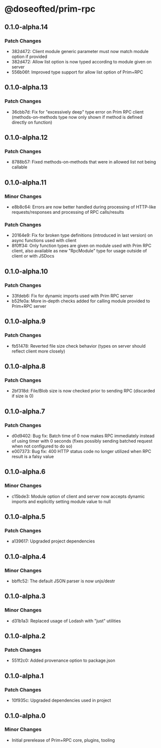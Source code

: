 # @doseofted/prim-rpc

## 0.1.0-alpha.14

### Patch Changes

- 382d472: Client module generic parameter must now match module option if provided
- 382d472: Allow list option is now typed according to module given on server
- 556b06f: Improved type support for allow list option of Prim+RPC

## 0.1.0-alpha.13

### Patch Changes

- 36cbb7d: Fix for "excessively deep" type error on Prim RPC client (methods-on-methods type now only shown if method is
  defined directly on function)

## 0.1.0-alpha.12

### Patch Changes

- 8788b57: Fixed methods-on-methods that were in allowed list not being callable

## 0.1.0-alpha.11

### Minor Changes

- e8b8c64: Errors are now better handled during processing of HTTP-like requests/responses and processing of RPC
  calls/results

### Patch Changes

- 20164e9: Fix for broken type definitions (introduced in last version) on async functions used with client
- 8f0ff34: Only function types are given on module used with Prim RPC client, also available as new "RpcModule" type for
  usage outside of client or with JSDocs

## 0.1.0-alpha.10

### Patch Changes

- 33fdeb6: Fix for dynamic imports used with Prim RPC server
- b52fe0a: More in-depth checks added for calling module provided to Prim+RPC server

## 0.1.0-alpha.9

### Patch Changes

- fb51478: Reverted file size check behavior (types on server should reflect client more closely)

## 0.1.0-alpha.8

### Patch Changes

- 2bf318d: File/Blob size is now checked prior to sending RPC (discarded if size is 0)

## 0.1.0-alpha.7

### Patch Changes

- d0d9402: Bug fix: Batch time of 0 now makes RPC immediately instead of using timer with 0 seconds (fixes possibly
  sending batched request when not configured to do so)
- e007373: Bug fix: 400 HTTP status code no longer utilized when RPC result is a falsy value

## 0.1.0-alpha.6

### Minor Changes

- c15bde3: Module option of client and server now accepts dynamic imports and explicitly setting module value to null

## 0.1.0-alpha.5

### Patch Changes

- a139617: Upgraded project dependencies

## 0.1.0-alpha.4

### Minor Changes

- bbffc52: The default JSON parser is now unjs/destr

## 0.1.0-alpha.3

### Minor Changes

- d31b1a3: Replaced usage of Lodash with "just" utilities

## 0.1.0-alpha.2

### Patch Changes

- 551f2c0: Added provenance option to package.json

## 0.1.0-alpha.1

### Patch Changes

- 10f935c: Upgraded dependencies used in project

## 0.1.0-alpha.0

### Minor Changes

- Initial prerelease of Prim+RPC core, plugins, tooling
